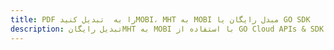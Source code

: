 ---title: PDF را به  تبدیل کنیدMOBI، MHT به MOBI مبدل رایگان یا GO SDKdescription: تبدیل رایگانMHT به MOBI با استفاده از GO Cloud APIs & SDK همچنین اسناد PDF را در Cloud ایجاد، ویرایش و رندر کنید.---